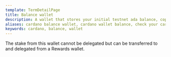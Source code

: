 ```yaml
---
template: TermDetailPage
title: Balance wallet
description: A wallet that stores your initial testnet ada balance, copied from the mainnet via the balance snapshot.
aliases: cardano balance wallet, cardano wallet balance, check your cardano wallet's balance
keywords: cardano, balance, wallet
---
```


The stake from this wallet cannot be delegated but can be transferred to and delegated from a Rewards wallet.